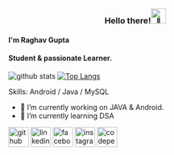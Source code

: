 <h3 align="center">Hello there!<img height="30vh" src="https://camo.githubusercontent.com/e8e7b06ecf583bc040eb60e44eb5b8e0ecc5421320a92929ce21522dbc34c891/68747470733a2f2f6d656469612e67697068792e636f6d2f6d656469612f6876524a434c467a6361737252346961377a2f67697068792e676966" alt="👋"></h3>


#### I'm Raghav Gupta
#### Student & passionate Learner.



![github stats](https://github-readme-stats.vercel.app/api?username=raghavguptaa&layout=compact&show_icons=true&title_color=fff&icon_color=79ff97&text_color=bfbfbf&bg_color=151515)
[![Top Langs](https://github-readme-stats.vercel.app/api/top-langs/?username=raghavguptaa&layout=compact)](https://github.com/raghavgupta/github-readme-stats)


Skills: Android / Java / MySQL

- 🔭 I’m currently working on JAVA & Android. 
- 🌱 I’m currently learning DSA 


[<img src='https://cdn.jsdelivr.net/npm/simple-icons@3.0.1/icons/github.svg' alt='github' height='40'>](https://github.com/raghavguptaa)  [<img src='https://cdn.jsdelivr.net/npm/simple-icons@3.0.1/icons/linkedin.svg' alt='linkedin' height='40'>](https://www.linkedin.com/in/raghav-gupta-b618471ab/)  [<img src='https://cdn.jsdelivr.net/npm/simple-icons@3.0.1/icons/facebook.svg' alt='facebook' height='40'>](https://www.facebook.com/raghav.raghav.5264)  [<img src='https://cdn.jsdelivr.net/npm/simple-icons@3.0.1/icons/instagram.svg' alt='instagram' height='40'>](https://www.instagram.com/raghavv.guptaa/)  [<img src='https://cdn.jsdelivr.net/npm/simple-icons@3.0.1/icons/codepen.svg' alt='codepen' height='40'>](https://codepen.io/raghavguptaa)  




